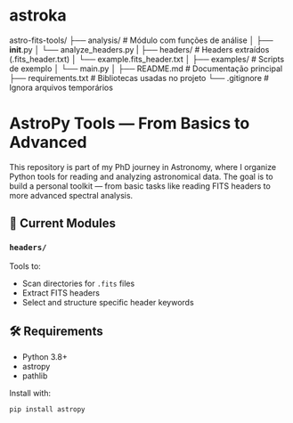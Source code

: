 # astroka

astro-fits-tools/
├── analysis/                   # Módulo com funções de análise
│   ├── __init__.py
│   └── analyze_headers.py
|
├── headers/                    # Headers extraídos (.fits_header.txt)
│   └── example.fits_header.txt
│
├── examples/                   # Scripts de exemplo
│   └── main.py
│
├── README.md                   # Documentação principal
├── requirements.txt            # Bibliotecas usadas no projeto
└── .gitignore                  # Ignora arquivos temporários

# AstroPy Tools — From Basics to Advanced

This repository is part of my PhD journey in Astronomy, where I organize Python tools for reading and analyzing astronomical data. The goal is to build a personal toolkit — from basic tasks like reading FITS headers to more advanced spectral analysis.

## 📁 Current Modules

### `headers/`
Tools to:
- Scan directories for `.fits` files
- Extract FITS headers
- Select and structure specific header keywords

## 🛠️ Requirements

- Python 3.8+
- astropy
- pathlib

Install with:

```bash
pip install astropy

